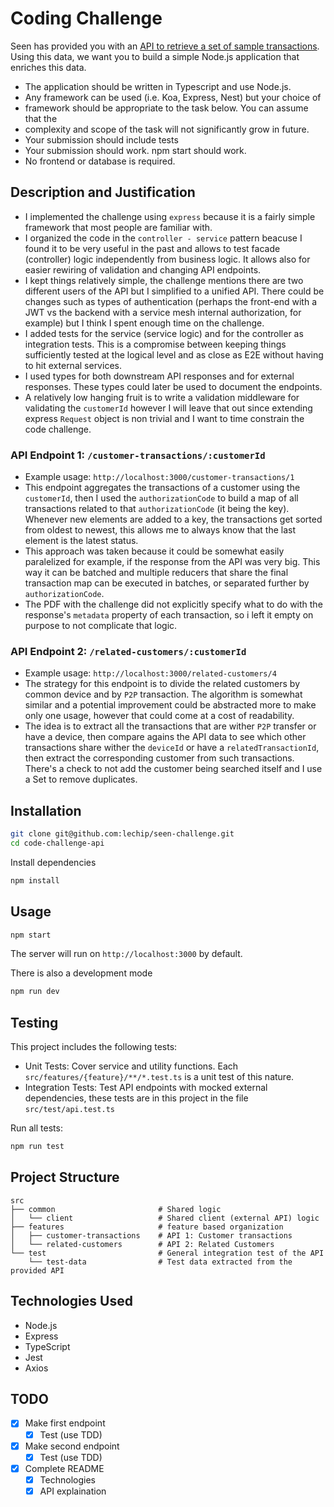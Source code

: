 # Coding Challenge

Seen has provided you with an [API to retrieve a set of sample transactions](https://cdn.seen.com/challenge/transactions-v2.json). Using this data, we want you to build a simple Node.js application that enriches this data.

- The application should be written in Typescript and use Node.js.
- Any framework can be used (i.e. Koa, Express, Nest) but your choice of
- framework should be appropriate to the task below. You can assume that the
- complexity and scope of the task will not significantly grow in future.
- Your submission should include tests
- Your submission should work. npm start should work.
- No frontend or database is required.

## Description and Justification

- I implemented the challenge using `express` because it is a fairly simple framework that most people are familiar with.
- I organized the code in the `controller - service` pattern beacuse I found it to be very useful in the past and allows to test facade (controller) logic independently from business logic. It allows also for easier rewiring of validation and changing API endpoints.
- I kept things relatively simple, the challenge mentions there are two different users of the API but I simplified to a unified API. There could be changes such as types of authentication (perhaps the front-end with a JWT vs the backend with a service mesh internal authorization, for example) but I think I spent enough time on the challenge.
- I added tests for the service (service logic) and for the controller as integration tests. This is a compromise between keeping things sufficiently tested at the logical level and as close as E2E without having to hit external services.
- I used types for both downstream API responses and for external responses. These types could later be used to document the endpoints.
- A relatively low hanging fruit is to write a validation middleware for validating the `customerId` however I will leave that out since extending express `Request` object is non trivial and I want to time constrain the code challenge.

### API Endpoint 1: `/customer-transactions/:customerId`

- Example usage: `http://localhost:3000/customer-transactions/1`
- This endpoint aggregates the transactions of a customer using the `customerId`, then I used the `authorizationCode` to build a map of all transactions related to that `authorizationCode` (it being the key). Whenever new elements are added to a key, the transactions get sorted from oldest to newest, this allows me to always know that the last element is the latest status.
- This approach was taken because it could be somewhat easily paralelized for example, if the response from the API was very big. This way it can be batched and multiple reducers that share the final transaction map can be executed in batches, or separated further by `authorizationCode`.
- The PDF with the challenge did not explicitly specify what to do with the response's `metadata` property of each transaction, so i left it empty on purpose to not complicate that logic.

### API Endpoint 2: `/related-customers/:customerId`

- Example usage: `http://localhost:3000/related-customers/4`
- The strategy for this endpoint is to divide the related customers by common device and by `P2P` transaction. The algorithm is somewhat similar and a potential improvement could be abstracted more to make only one usage, however that could come at a cost of readability.
- The idea is to extract all the transactions that are wither `P2P` transfer or have a device, then compare agains the API data to see which other transactions share wither the `deviceId` or have a `relatedTransactionId`, then extract the corresponding customer from such transactions. There's a check to not add the customer being searched itself and I use a Set to remove duplicates.

## Installation

```bash
git clone git@github.com:lechip/seen-challenge.git
cd code-challenge-api
```

Install dependencies

```bash
npm install
```

## Usage

```bash
npm start
```

The server will run on `http://localhost:3000` by default.

There is also a development mode

```bash
npm run dev
```

## Testing

This project includes the following tests:

- Unit Tests: Cover service and utility functions. Each `src/features/{feature}/**/*.test.ts` is a unit test of this nature.
- Integration Tests: Test API endpoints with mocked external dependencies, these tests are in this project in the file `src/test/api.test.ts`

Run all tests:

```bash
npm run test
```

## Project Structure

```text
src
├── common                       # Shared logic
│   └── client                   # Shared client (external API) logic
├── features                     # feature based organization
│   ├── customer-transactions    # API 1: Customer transactions
│   └── related-customers        # API 2: Related Customers
└── test                         # General integration test of the API
    └── test-data                # Test data extracted from the provided API
```

## Technologies Used

- Node.js
- Express
- TypeScript
- Jest
- Axios

## TODO

- [x] Make first endpoint
  - [x] Test (use TDD)
- [x] Make second endpoint
  - [x] Test (use TDD)
- [x] Complete README
  - [x] Technologies
  - [x] API explaination